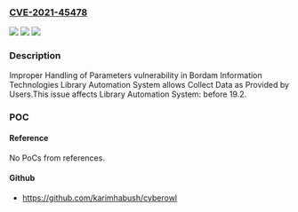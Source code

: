 ### [CVE-2021-45478](https://cve.mitre.org/cgi-bin/cvename.cgi?name=CVE-2021-45478)
![](https://img.shields.io/static/v1?label=Product&message=Library%20Automation%20System&color=blue)
![](https://img.shields.io/static/v1?label=Version&message=0%3C%2019.2%20&color=brighgreen)
![](https://img.shields.io/static/v1?label=Vulnerability&message=CWE-233%20Improper%20Handling%20of%20Parameters&color=brighgreen)

### Description

Improper Handling of Parameters vulnerability in Bordam Information Technologies Library Automation System allows Collect Data as Provided by Users.This issue affects Library Automation System: before 19.2.

### POC

#### Reference
No PoCs from references.

#### Github
- https://github.com/karimhabush/cyberowl

